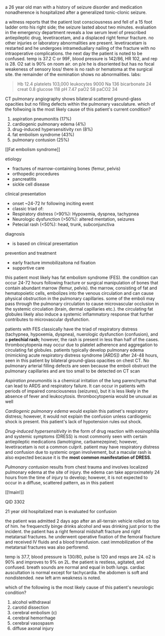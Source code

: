 a 26 year old man with a history of seizure disorder and medication nonadherence is hospitalized after a generalized tonic-clonic seizure.

a witness reports that the patient lost consciousness and fell of a 15 foot ladder onto his right side; the seizure lasted about two minutes. evaluation in the emergency department reveals a low serum level of prescribed antiepileptic drug, levetiracetam, and a displaced right femur fracture. no other injuries or laboratory abnormalities are present. levetiracetam is restarted and he undergoes intrameduallary nailing of the fracture with no intraoperative complications. the next day the patient is noted to be confused. temp is 37.2 C or 99F, blood pressure is 142/86, HR 102, and rep is 28. O2 sat is 90% on room air. on p/e he is disoriented but has no focal weakeness of sensory loss/ there is no rash or hematoma at the surgical site. the remainder of the exmination shows no abnormalities. labs: 

>Hb 12.4
>platelets 103,000
>leukocytes 9000
>Na 136 
>bicarbonate 24 
>creat 0.8 
>glucose 118
>pH 7.47
>paO2 58 
>paCO2 34

CT pulmonary angiography shows bilateral scattered ground-glass opacities but no filling defects within the pulmonary vasculature. which of the follwoing is the most likely cause of this patient's current condition? 

1. aspiration pneumonitis (17%)
2. cardiogenic pulmonary edema (4%)
3. drug-induced hypersensitivity rxn (8%)
4. fat embolism syndrome (43%)
5. pulmonary contusion (25%)

[[Fat embolism syndrome]] 

etiology 
- fractures of marrow-containing bones (femur, pelvis)
- orthopedic procedures 
- pancreatitis 
- sickle cell disease 

clinical presentation 
* onset ~24-72 hr following inciting event 
* classic triad of:
* Respiratory distress (>90%): Hypoxemia, dyspnea, tachypnea 
* Neurologic dysfunction (>50%): altered mentation, seizures 
* Petecial rash (<50%): head, trunk, subconjunctiva 

diagnosis 
- is based on clinical presentation 

prevention and treatment 
- early fracture immobilizaitona nd fixation 
- supportive care 

this patient most likely has fat embolism syndrome (FES). the condition can occur 24-72 hours following fracture or surgical manipulation of bones that contain abundant marrow (femur, pelvis). the marrow, consisting of fat and hematopoietic cells, embolizes into the venous circulation and can cause physical obstruction in the pulmonary capillaries. some of the emboli may pass through the pulmonary circulation to cause microvascular occlusion in the systemic circulation (brain, dermal capillaries etc.). the circulating fat globules likely also induce a systemic inflammatory response that further contributes to microvascular dysfunction. 

patients with FES classically have the triad of respiratory distress (tachypnea, hypoxemia, dyspnea), nuerologic dysfunction (confusion), and a __petechial rash__; however, the rash is present in less than half of the cases. thrombocytopenia may occur due to platelet adherence and aggregation to circulating fat globules. patients typically develop pulmonary edema (mimicking acute respiratory distress syndrome [ARDS]) after 24-48 hours, seen in this patient by bilateral ground-glass opacities on chest CT. No pulmonary arterial filling defects are seen because the emboli obstruct the pulmonary capillaries and are too small to be detected on CT scan 

*Aspiration pneumonitis* is a chemical irritation of the lung parenchyma that can lead to ARDS and respiratory failure. It can occur in patients with periods of impaired consciousness (seizures), but it is less likely in the absence of fever and leukocytosis. thrombocytopenia would be unusual as well 

_Cardiogenic pulmonary edema_ would explain this patinet's respiratory distress; however, it would not explain the confusion unless cardiogenic shock is present. this patient's lack of hypotension rules out shock. 

_Drug-induced hypersensitivity_ in the form of drug reaction with eosinophilia and systemic symptoms (DRESS) is most commonly seen with certain antiepileptic medications (lamotrigine, carbamezepine); however, levetiracetam is not a common culprit. patient may have respiratory distress and confusion due to systemic organ involvement, but a macular rash is also expected because it is the **most common manifestation of DRESS**. 

_Pulmonary contusion_ results from chest trauma and involves localized pulmonary edema at the site of injury. the edema can take approximately 24 hours from the time of injury to develop; however, it is not expected to occur in a diffuse, scattered pattern, as in this patient 

[[!main!]]

QID 3302

21 year old hospitalized man is evaluated for confusion 

the patient was admitted 2 days ago after an all-terrain vehicle rolled on top of him. he frequenctly binge drinks alcohol and was drinking just prior to the incident. the patient has a right femoral midshaft fracture and right metatarsal fractures. he underwent operative fixation of the femoral fracture and received IV fluids and a blood transfusion. cast immobilization of the metatarsal fractures was also perforemd. 

temp is 37.7, blood pressure is 130/80, pulse is 120 and resps are 24. o2 is 90% and improves to 9% on 2L. the patient is restless, agitated, and confused. breath sounds are normal and equal in both lungs. cardiac auscultation is normal except for tachycardia. the abdomen is soft and nondistended. new left arm weakness is noted. 

which of the following is the most likely cause of this patient's neurologic condition? 

1. alcohol withdrawal 
2. carotid dissection 
3. cerebral embolism (c)
4. cerebral hemorrhage 
5. cerebral vasospasm 
6. diffuse axonal injury 


